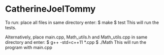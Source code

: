 # CatherineJoelTommy

To run: place all files in same directory
enter:
$ make
$ test
This will run the tests. 

Alternatively, place main.cpp, Math_utils.h and Math_utils.cpp in same directory and enter:
$ g++ -std=c++11 *.cpp
$ ./Math
This will run the program with main.cpp
